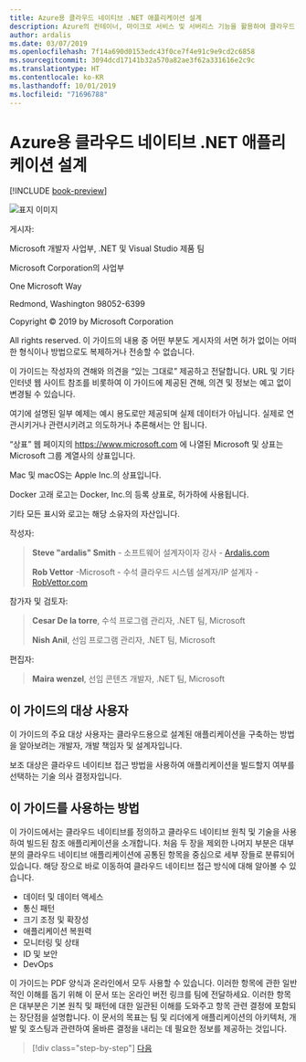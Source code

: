 ```yaml
---
title: Azure용 클라우드 네이티브 .NET 애플리케이션 설계
description: Azure의 컨테이너, 마이크로 서비스 및 서버리스 기능을 활용하여 클라우드 네이티브 애플리케이션을 빌드하는 방법을 보여 주는 가이드입니다.
author: ardalis
ms.date: 03/07/2019
ms.openlocfilehash: 7f14a690d0153edc43f0ce7f4e91c9e9cd2c6858
ms.sourcegitcommit: 3094dcd17141b32a570a82ae3f62a331616e2c9c
ms.translationtype: HT
ms.contentlocale: ko-KR
ms.lasthandoff: 10/01/2019
ms.locfileid: "71696788"
---
```

# <a name="architecting-cloud-native-net-applications-for-azure"></a>Azure용 클라우드 네이티브 .NET 애플리케이션 설계

[!INCLUDE [book-preview](../../../includes/book-preview.md)]

![표지 이미지](./media/cover.png)

게시자:

Microsoft 개발자 사업부, .NET 및 Visual Studio 제품 팀

Microsoft Corporation의 사업부

One Microsoft Way

Redmond, Washington 98052-6399

Copyright © 2019 by Microsoft Corporation

All rights reserved. 이 가이드의 내용 중 어떤 부분도 게시자의 서면 허가 없이는 어떠한 형식이나 방법으로도 복제하거나 전송할 수 없습니다.

이 가이드는 작성자의 견해와 의견을 “있는 그대로” 제공하고 전달합니다. URL 및 기타 인터넷 웹 사이트 참조를 비롯하여 이 가이드에 제공된 견해, 의견 및 정보는 예고 없이 변경될 수 있습니다.

여기에 설명된 일부 예제는 예시 용도로만 제공되며 실제 데이터가 아닙니다. 실제로 연관시키거나 관련시키려고 의도하거나 추론해서는 안 됩니다.

“상표” 웹 페이지의 https://www.microsoft.com 에 나열된 Microsoft 및 상표는 Microsoft 그룹 계열사의 상표입니다.

Mac 및 macOS는 Apple Inc.의 상표입니다.

Docker 고래 로고는 Docker, Inc.의 등록 상표로, 허가하에 사용됩니다.

기타 모든 표시와 로고는 해당 소유자의 자산입니다.

작성자:

> **Steve "ardalis" Smith** - 소프트웨어 설계자이자 강사 - [Ardalis.com](https://ardalis.com)
>
> **Rob Vettor** -Microsoft - 수석 클라우드 시스템 설계자/IP 설계자 - [RobVettor.com](https://robvettor.com)

참가자 및 검토자:

> **Cesar De la torre**, 수석 프로그램 관리자, .NET 팀, Microsoft
>
> **Nish Anil**, 선임 프로그램 관리자, .NET 팀, Microsoft

편집자:

> **Maira wenzel**, 선임 콘텐츠 개발자, .NET 팀, Microsoft

## <a name="who-should-use-this-guide"></a>이 가이드의 대상 사용자

이 가이드의 주요 대상 사용자는 클라우드용으로 설계된 애플리케이션을 구축하는 방법을 알아보려는 개발자, 개발 책임자 및 설계자입니다.

보조 대상은 클라우드 네이티브 접근 방법을 사용하여 애플리케이션을 빌드할지 여부를 선택하는 기술 의사 결정자입니다.

## <a name="how-you-can-use-this-guide"></a>이 가이드를 사용하는 방법

이 가이드에서는 클라우드 네이티브를 정의하고 클라우드 네이티브 원칙 및 기술을 사용하여 빌드된 참조 애플리케이션을 소개합니다. 처음 두 장을 제외한 나머지 부분은 대부분의 클라우드 네이티브 애플리케이션에 공통된 항목을 중심으로 세부 장들로 분류되어 있습니다. 해당 장으로 바로 이동하여 클라우드 네이티브 접근 방식에 대해 알아볼 수 있습니다.

- 데이터 및 데이터 액세스
- 통신 패턴
- 크기 조정 및 확장성
- 애플리케이션 복원력
- 모니터링 및 상태
- ID 및 보안
- DevOps

이 가이드는 PDF 양식과 온라인에서 모두 사용할 수 있습니다. 이러한 항목에 관한 일반적인 이해를 돕기 위해 이 문서 또는 온라인 버전 링크를 팀에 전달하세요. 이러한 항목은 대부분은 기본 원칙 및 패턴에 대한 일관된 이해를 도와주고 항목 관련 결정에 포함되는 장단점을 설명합니다. 이 문서의 목표는 팀 및 리더에게 애플리케이션의 아키텍처, 개발 및 호스팅과 관련하여 올바른 결정을 내리는 데 필요한 정보를 제공하는 것입니다.

>[!div class="step-by-step"]
>[다음](introduction.md)
